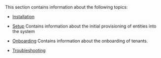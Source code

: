 This section contains information about the following topics:

 * [Installation](Installation/)
 * [Setup](Setup/)
	Contains information about the initial provisioning of entities into the system

 * [Onboarding](Onboarding/)
	Contains information about the onboarding of tenants.

 * [Troubleshooting](Troubleshooting/)
